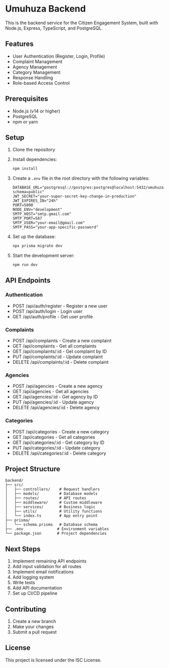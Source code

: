 # Umuhuza Backend

This is the backend service for the Citizen Engagement System, built with Node.js, Express, TypeScript, and PostgreSQL.

## Features

- User Authentication (Register, Login, Profile)
- Complaint Management
- Agency Management
- Category Management
- Response Handling
- Role-based Access Control

## Prerequisites

- Node.js (v14 or higher)
- PostgreSQL
- npm or yarn

## Setup

1. Clone the repository
2. Install dependencies:
   ```bash
   npm install
   ```

3. Create a `.env` file in the root directory with the following variables:
   ```env
   DATABASE_URL="postgresql://postgres:postgres@localhost:5432/umuhuza_db?schema=public"
   JWT_SECRET="your-super-secret-key-change-in-production"
   JWT_EXPIRES_IN="24h"
   PORT=5000
   NODE_ENV="development"
   SMTP_HOST="smtp.gmail.com"
   SMTP_PORT=587
   SMTP_USER="your-email@gmail.com"
   SMTP_PASS="your-app-specific-password"
   ```

4. Set up the database:
   ```bash
   npx prisma migrate dev
   ```

5. Start the development server:
   ```bash
   npm run dev
   ```

## API Endpoints

### Authentication
- POST /api/auth/register - Register a new user
- POST /api/auth/login - Login user
- GET /api/auth/profile - Get user profile

### Complaints
- POST /api/complaints - Create a new complaint
- GET /api/complaints - Get all complaints
- GET /api/complaints/:id - Get complaint by ID
- PUT /api/complaints/:id - Update complaint
- DELETE /api/complaints/:id - Delete complaint

### Agencies
- POST /api/agencies - Create a new agency
- GET /api/agencies - Get all agencies
- GET /api/agencies/:id - Get agency by ID
- PUT /api/agencies/:id - Update agency
- DELETE /api/agencies/:id - Delete agency

### Categories
- POST /api/categories - Create a new category
- GET /api/categories - Get all categories
- GET /api/categories/:id - Get category by ID
- PUT /api/categories/:id - Update category
- DELETE /api/categories/:id - Delete category

## Project Structure

```
backend/
├── src/
│   ├── controllers/    # Request handlers
│   ├── models/         # Database models
│   ├── routes/         # API routes
│   ├── middleware/     # Custom middleware
│   ├── services/       # Business logic
│   ├── utils/          # Utility functions
│   └── index.ts        # App entry point
├── prisma/
│   └── schema.prisma   # Database schema
├── .env               # Environment variables
└── package.json       # Project dependencies
```

## Next Steps

1. Implement remaining API endpoints
2. Add input validation for all routes
3. Implement email notifications
4. Add logging system
5. Write tests
6. Add API documentation
7. Set up CI/CD pipeline

## Contributing

1. Create a new branch
2. Make your changes
3. Submit a pull request

## License

This project is licensed under the ISC License. 